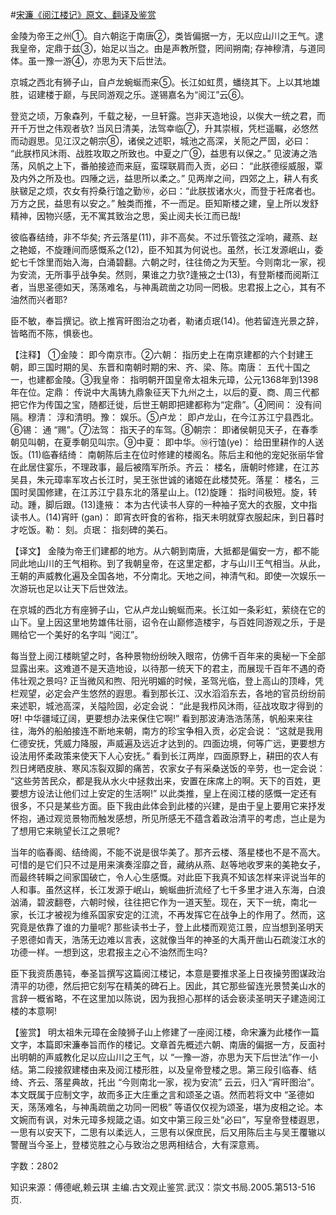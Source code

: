 #[宋濂《阅江楼记》原文、翻译及鉴赏](https://www.vrrw.net/wx/14153.html)

金陵为帝王之州①。自六朝迄于南唐②，类皆偏据一方，无以应山川之王气。逮我皇帝，定鼎于兹③，始足以当之。由是声教所暨，罔间朔南; 存神穆清，与道同体。虽一豫一游④，亦思为天下后世法。

京城之西北有狮子山，自卢龙蜿蜒而来⑤。长江如虹贯，蟠绕其下。上以其地雄胜，诏建楼于巅，与民同游观之乐。遂锡嘉名为“阅江”云⑥。

登览之顷，万象森列，千载之秘，一旦轩露。岂非天造地设，以俟大一统之君，而开千万世之伟观者欤? 当风日清美，法驾幸临⑦，升其崇椒，凭栏遥瞩，必悠然而动遐思。见江汉之朝宗⑧，诸侯之述职，城池之高深，关阨之严固，必曰： “此朕栉风沐雨、战胜攻取之所致也。中夏之广⑨，益思有以保之。” 见波涛之浩荡，风帆之上下，番舶接迹而来庭，蛮琛联肩而入贡，必曰： “此朕德绥威服，覃及内外之所及也。四陲之远，益思所以柔之。” 见两岸之间，四郊之上，耕人有炙肤皲足之烦，农女有捋桑行馌之勤⑩，必曰：“此朕拔诸水火，而登于衽席者也。万方之民，益思有以安之。” 触类而推，不一而足。臣知斯楼之建，皇上所以发舒精神，因物兴感，无不寓其致治之思，奚止阅夫长江而已哉!

彼临春结绮，非不华矣; 齐云落星(11)，非不高矣。不过乐管弦之淫响，藏燕、赵之艳姬，不旋踵间而感慨系之(12)，臣不知其为何说也。虽然，长江发源岷山，委蛇七千馀里而始入海，白涌碧翻。六朝之时，往往倚之为天堑。今则南北一家，视为安流，无所事乎战争矣。然则，果谁之力欤?逢掖之士(13)，有登斯楼而阅斯江者，当思圣德如天，荡荡难名，与神禹疏凿之功同一罔极。忠君报上之心，其有不油然而兴者耶?

臣不敏，奉旨撰记。欲上推宵旰图治之功者，勒诸贞珉(14)。他若留连光景之辞，皆略而不陈，惧亵也。



【注释】 ①金陵： 即今南京市。②六朝： 指历史上在南京建都的六个封建王朝，即三国时期的吴、东晋和南朝时期的宋、齐、梁、陈。南唐： 五代十国之一，也建都金陵。③我皇帝： 指明朝开国皇帝太祖朱元璋，公元1368年到1398年在位。定鼎： 传说中大禹铸九鼎象征天下九州之土，以后的夏、商、周三代都把它作为传国之宝，随都迁徙，后世王朝即把建都称为“定鼎”。④罔间： 没有间隔。穆清： 淳和清明。豫： 娱乐。⑤卢龙： 即卢龙山，在今江苏江宁县西北。⑥锡： 通 “赐”。⑦法驾： 指天子的车驾。⑧朝宗： 即诸侯朝见天子，在春季朝见叫朝，在夏季朝见叫宗。⑨中夏： 即中华。⑩行馌(ye)： 给田里耕作的人送饭。(11)临春结绮： 南朝陈后主在位时修建的楼阁名。陈后主和他的宠妃张丽华曾在此居住宴乐，不理政事，最后被隋军所杀。齐云： 楼名，唐朝时修建，在江苏吴县，朱元璋率军攻占长江时，吴王张世诚的诸姬在此楼焚死。落星： 楼名，三国时吴国修建，在江苏江宁县东北的落星山上。(12)旋踵： 指时间极短。旋，转动。踵，脚后跟。(13)逢掖： 本为古代读书人穿的一种袖子宽大的衣服，文中指读书人。(14)宵旰 (gan)： 即宵衣旰食的省称，指天未明就穿衣服起床，到日暮时才吃饭。勒： 刻。贞珉： 指刻碑的美石。

【译文】 金陵为帝王们建都的地方。从六朝到南唐，大抵都是偏安一方，都不能同此地山川的王气相称。到了我朝皇帝，在这里定都，才与山川王气相当。从此，王朝的声威教化遍及全国各地，不分南北。天地之间，神清气和。即使一次娱乐一次游玩也足以让天下后世效法。

在京城的西北方有座狮子山，它从卢龙山蜿蜒而来。长江如一条彩虹，萦绕在它的山下。皇上因这里地势雄伟壮丽，诏令在山巅修造楼宇，与百姓同游观之乐，于是赐给它一个美好的名字叫 “阅江”。

每当登上阅江楼眺望之时，各种景物纷纷映入眼帘，仿佛千百年来的奥秘一下全部显露出来。这难道不是天造地设，以待那一统天下的君主，而展现千百年不遇的奇伟壮观之景吗? 正当微风和煦、阳光明媚的时候，圣驾光临，登上高山的顶峰，凭栏观望，必定会产生悠然的遐思。看到那长江、汉水滔滔东去，各地的官员纷纷前来述职，城池高深，关隘险固，必定会说： “此是我栉风沐雨，征战攻取才得到的呀! 中华疆域辽阔，更要想办法来保住它啊!” 看到那波涛浩浩荡荡，帆船来来往往，海外的船舶接连不断地来朝，南方的珍宝争相入贡，必定会说： “这就是我用仁德安抚，凭威力降服，声威遍及远近才达到的。四面边境，何等广远，更要想方设法用怀柔政策来使天下人心安抚。” 看到长江两岸，四面原野上，耕田的农人有烈日烤晒皮肤、寒风冻裂双脚的痛苦，农家女子有采桑送饭的辛劳，也一定会说： “这些劳苦民众，都是我从水火中拯救出来，安置在床席上的啊。天下的百姓，更要想方设法让他们过上安定的生活啊!” 以此类推，皇上在阅江楼的感慨一定还有很多，不只是某些方面。臣下我由此体会到此楼的兴建，是由于皇上要用它来抒发怀抱，通过观览景物而触发感想，所见所感无不蕴含着政治清平的考虑，岂止是为了想用它来眺望长江之景呢?

当年的临春阁、结绮阁，不能不说是很华美了。那齐云楼、落星楼也不是不高大。可惜的是它们只不过是用来演奏淫靡之音，藏纳从燕、赵等地收罗来的美艳女子，而最终转瞬之间家国破亡，令人心生感慨。对此臣下我真不知该怎样来评说当年的人和事。虽然这样，长江发源于岷山，蜿蜒曲折流经了七千多里才进入东海，白浪汹涌，碧波翻卷，六朝时候，往往把它作为一道天堑。现在，天下一统，南北一家，长江才被视为维系国家安定的江流，不再发挥它在战争上的作用了。然而，这究竟是依靠了谁的力量呢? 那些读书士子，登上此楼而观览江景，应当想到圣明天子恩德如青天，浩荡无边难以言表，这就像当年的神圣的大禹开凿山石疏浚江水的功德一样。一想到这，忠君报主之心不油然而生吗?

臣下我资质愚钝，奉圣旨撰写这篇阅江楼记，本意是要推求圣上日夜操劳图谋政治清平的功德，然后把它刻写在精美的碑石上。因此，其它那些留连光景赞美山水的言辞一概省略，不在这里加以陈说，因为我担心那样的话会亵渎圣明天子建造阅江楼的本意啊!

【鉴赏】 明太祖朱元璋在金陵狮子山上修建了一座阅江楼，命宋濂为此楼作一篇文字，本篇即宋濂奉旨而作的楼记。文章首先概述六朝、南唐的偏据一方，反面衬出明朝的声威教化足以应山川之王气，以 “一豫一游，亦思为天下后世法”作一小结。第二段接叙建楼由来及阅江楼形胜，以及皇帝登楼之思。第三段引临春、结绮、齐云、落星典故，托出 “今则南北一家，视为安流” 云云，归入“宵旰图治”。本文既属于应制文字，故而多正大庄重之言和颂圣之语。然而若将文中 “圣德如天，荡荡难名，与神禹疏凿之功同一罔极” 等语仅仅视为颂圣，堪为皮相之论。本文婉而有讽，对朱元璋多规箴之语。如文中第三段三处“必曰”，写皇帝登楼遐思，一思有以安天下，二思有以柔远人，三思有以保庶民，后又用陈后主与吴王覆辙以警醒当今圣上，登楼览胜之心与致治之思两相结合，大有深意焉。

字数：2802

知识来源：傅德岷,赖云琪 主编.古文观止鉴赏.武汉：崇文书局.2005.第513-516页.

